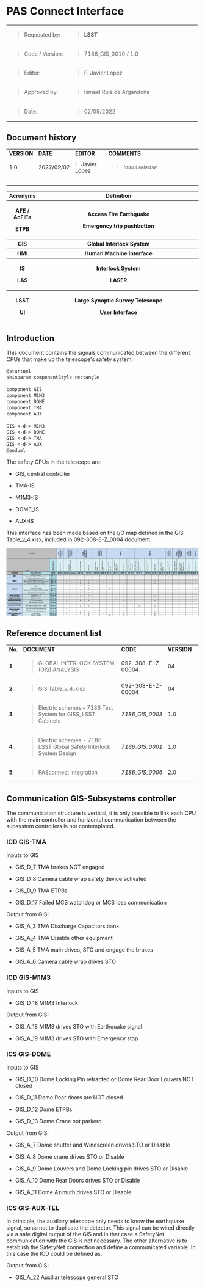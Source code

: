 # PAS Connect Interface

<table>
<colgroup>
<col style="width: 31%" />
<col style="width: 68%" />
</colgroup>
<tbody>
<tr class="odd">
<td><blockquote>
<p>Requested by:</p>
</blockquote></td>
<td><blockquote>
<p><strong>LSST</strong></p>
</blockquote></td>
</tr>
<tr class="even">
<td><blockquote>
<p>Code / Version:</p>
</blockquote></td>
<td><blockquote>
<p>7186_GIS_0010 / 1.0</p>
</blockquote></td>
</tr>
<tr class="odd">
<td><blockquote>
<p>Editor:</p>
</blockquote></td>
<td><blockquote>
<p>F. Javier López</p>
</blockquote></td>
</tr>
<tr class="even">
<td><blockquote>
<p>Approved by:</p>
</blockquote></td>
<td><blockquote>
<p>Ismael Ruiz de Argandoña</p>
</blockquote></td>
</tr>
<tr class="odd">
<td><blockquote>
<p>Date:</p>
</blockquote></td>
<td><blockquote>
<p>02/09/2022</p>
</blockquote></td>
</tr>
</tbody>
</table>

## Document history

<table>
<colgroup>
<col style="width: 14%" />
<col style="width: 14%" />
<col style="width: 18%" />
<col style="width: 53%" />
</colgroup>
<tbody>
<tr class="odd">
<td><strong>VERSION</strong></td>
<td><strong>DATE</strong></td>
<td><strong>EDITOR</strong></td>
<td><strong>COMMENTS</strong></td>
</tr>
<tr class="even">
<td>1.0</td>
<td>2022/09/02</td>
<td>F. Javier López</td>
<td><blockquote>
<p><em>Initial release</em></p>
</blockquote></td>
</tr>
<tr class="odd">
<td></td>
<td></td>
<td></td>
<td></td>
</tr>
<tr class="even">
<td></td>
<td></td>
<td></td>
<td></td>
</tr>
<tr class="odd">
<td></td>
<td></td>
<td></td>
<td></td>
</tr>
<tr class="even">
<td></td>
<td></td>
<td></td>
<td></td>
</tr>
</tbody>
</table>

<table>
<colgroup>
<col style="width: 15%" />
<col style="width: 84%" />
</colgroup>
<thead>
<tr class="header">
<th><strong>Acronyms</strong></th>
<th><strong>Definition</strong></th>
</tr>
<tr class="odd">
<th><p>AFE / AcFiEa</p>
<p>ETPB</p></th>
<th><p>Access Fire Earthquake</p>
<p>Emergency trip pushbutton</p></th>
</tr>
<tr class="header">
<th>GIS</th>
<th>Global Interlock System</th>
</tr>
<tr class="odd">
<th>HMI</th>
<th>Human Machine Interface</th>
</tr>
<tr class="header">
<th><p>IS</p>
<p>LAS</p></th>
<th><p>Interlock System</p>
<p>LASER</p></th>
</tr>
<tr class="odd">
<th><p>LSST</p>
<p>UI</p></th>
<th><p>Large Synoptic Survey Telescope</p>
<p>User Interface</p></th>
</tr>
</thead>
<tbody>
</tbody>
</table>

## Introduction

This document contains the signals communicated between the different CPUs that make up the telescope\'s safety system.

```{uml}
@startuml
skinparam componentStyle rectangle

component GIS
component M1M3
component DOME
component TMA
component AUX

GIS <-d-> M1M3
GIS <-d-> DOME
GIS <-d-> TMA
GIS <-d-> AUX
@enduml
```

The safety CPUs in the telescope are:

- GIS, central controller

- TMA-IS

- M1M3-IS

- DOME_IS

- AUX-IS

This interface has been made based on the I/O map defined in the GIS Table_v_4.xlsx, included in 092-308-E-Z_0004
document.

![GIS Table](./media/media/image4.png)

## Reference document list

<table>
<colgroup>
<col style="width: 5%" />
<col style="width: 57%" />
<col style="width: 18%" />
<col style="width: 18%" />
</colgroup>
<tbody>
<tr class="odd">
<td><strong>No.</strong></td>
<td><strong>DOCUMENT</strong></td>
<td><strong>CODE</strong></td>
<td><strong>VERSION</strong></td>
</tr>
<tr class="even">
<td><strong>1</strong></td>
<td><blockquote>
<p>GLOBAL INTERLOCK SYSTEM (GIS) ANALYSIS</p>
</blockquote></td>
<td>092-308-E-Z-00004</td>
<td>04</td>
</tr>
<tr class="odd">
<td><strong>2</strong></td>
<td><blockquote>
<p>GIS Table_v_4_xlsx</p>
</blockquote></td>
<td>092-308-E-Z-00004</td>
<td>04</td>
</tr>
<tr class="even">
<td><strong>3</strong></td>
<td><blockquote>
<p>Electric schemes – 7186 Test System for GISS_LSST Cabinets</p>
</blockquote></td>
<td><em>7186_GIS_0003</em></td>
<td>1.0</td>
</tr>
<tr class="odd">
<td><strong>4</strong></td>
<td><blockquote>
<p>Electric schemes - 7186 LSST Global Safety Interlock System Design</p>
</blockquote></td>
<td><em>7186_GIS_0001</em></td>
<td>1.0</td>
</tr>
<tr class="even">
<td><strong>5</strong></td>
<td><blockquote>
<p>PASconnect Integration</p>
</blockquote></td>
<td><em>7186_GIS_0006</em></td>
<td>2.0</td>
</tr>
</tbody>
</table>

## Communication GIS-Subsystems controller

The communication structure is vertical, it is only possible to link each CPU with the main controller and horizontal
communication between the subsystem controllers is not contemplated.

### ICD GIS-TMA

Inputs to GIS

- GIS_D_7 TMA brakes NOT engaged

- GIS_D_8 Camera cable wrap safety device activated

- GIS_D_9 TMA ETPBs

- GIS_D_17 Failed MCS watchdog or MCS loss communication

Output from GIS:

- GIS_A_3 TMA Discharge Capacitors bank

- GIS_A_4 TMA Disable other equipment

- GIS_A_5 TMA main drives, STO and engage the brakes

- GIS_A_6 Camera cable wrap drives STO

### ICD GIS-M1M3

Inputs to GIS

- GIS_D_18 M1M3 Interlock

Output from GIS:

- GIS_A_18 M1M3 drives STO with Earthquake signal

- GIS_A_19 M1M3 drives STO with Emergency stop

### ICS GIS-DOME

Inputs to GIS

- GIS_D_10 Dome Locking Pin retracted or Dome Rear Door Louvers NOT closed

- GIS_D_11 Dome Rear doors are NOT closed

- GIS_D_12 Dome ETPBs

- GIS_D_13 Dome Crane not parkerd

Output from GIS:

- GIS_A_7 Dome shutter and Windscreen drives STO or Disable

- GIS_A_8 Dome crane drives STO or Disable

- GIS_A_9 Dome Louvers and Dome Locking pin drives STO or Disable

- GIS_A_10 Dome Rear Doors drives STO or Disable

- GIS_A_11 Dome Azimuth drives STO or Disable

### ICS GIS-AUX-TEL

In principle, the auxiliary telescope only needs to know the earthquake signal, so as not to duplicate the detector.
This signal can be wired directly via a safe digital output of the GIS and in that case a SafetyNet communication with
the GIS is not necessary. The other alternative is to establish the SafetyNet connection and define a communicated
variable. In this case the ICD could be defined as,

Output from GIS:

- GIS_A_22 Auxiliar telescope general STO
